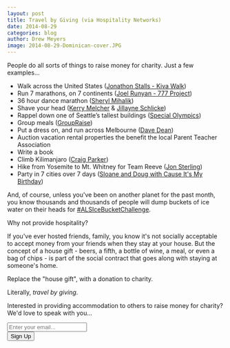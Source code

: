 ```yaml
---
layout: post
title: Travel by Giving (via Hospitality Networks)
date: 2014-08-29
categories: blog
author: Drew Meyers
image: 2014-08-29-Dominican-cover.JPG
---
```


People do all sorts of things to raise money for charity. Just a few examples...

- Walk across the United States ([Jonathon Stalls - Kiva Walk](http://www.kivawalk.com/))
- Run 7 marathons, on 7 continents ([Joel Runyan - 777 Project](http://777.impossiblehq.com/))
- 36 hour dance marathon ([Sheryl Mihalik](https://www.facebook.com/sheryl.mihalik))
- Shave your head ([Kerry Melcher](https://twitter.com/melchak) & [Jillayne Schlicke](https://twitter.com/jillayne))
- Rappel down one of Seattle’s tallest buildings ([Special Olympics](http://www.specialolympicswashington.org/over_the_edge))
- Group meals ([GroupRaise](http://groupraise.com/))
- Put a dress on, and run across Melbourne ([Dave Dean](http://whatsdavedoing.com/i-did-it-in-a-dress/))
- Auction vacation rental properties the benefit the local Parent Teacher Association
- Write a book
- Climb Kilimanjaro ([Craig Parker](http://www.oxfordmail.co.uk/news/11210160.Scaling_the_heights_to_boost_charity___s_work_with_orphans/))
- Hike from Yosemite to Mt. Whitney for Team Reeve ([Jon Sterling](http://communities.kintera.org/REEVE/blogs/daily_dose/archive/2009/08/26/64786.aspx))
- Party in 7 cities over 7 days ([Sloane and Doug with Cause It's My Birthday](http://www.thecausemopolitan.com/cause-its-my-birthday))

And, of course, unless you've been on another planet for the past month, you know thousands and thousands of people will dump buckets of ice water on their heads for [#ALSIceBucketChallenge](https://twitter.com/search?q=%23ALSIceBucketChallenge).

Why not provide hospitality?

If you've ever hosted friends, family, you know it's not socially acceptable to accept money from your friends when they stay at your house. But the concept of a house gift - beers, a fifth, a bottle of wine, a meal, or even a bag of chips - is part of the social contract that goes along with staying at someone's home.

Replace the "house gift", with a donation to charity. 

Literally, <em>travel by giving</em>.

Interested in providing accommodation to others to raise money for charity? We'd love to speak with you...

<!-- Begin MailChimp Signup Form -->
<div id="mc_embed_signup">
<form action="http://willmoyer.us2.list-manage.com/subscribe/post?u=69a898a29bc2e6a0ae2a83cd9&amp;id=835d9a226b" method="post" id="mc-embedded-subscribe-form" name="mc-embedded-subscribe-form" class="validate" target="_blank" novalidate>
  
<div class="mc-field-group">
  <div class="grid grid--tight">
    <div class="grid__item one-whole desk-two-thirds">
      <input type="email" value="" name="EMAIL" class="required email input-text margin-b" id="mce-EMAIL" placeholder="Enter your email...">
    </div>
    <div class="grid__item one-whole desk-one-third">
      <input type="submit" value="Sign Up" name="subscribe" id="mc-embedded-subscribe" class="button btn btn--full margin-b">
      <input type="hidden" name="FILTER" id="FILTER" value="TravelbyGiving" />
    </div>
  </div><!-- end grid -->
</div>
<div id="mce-responses" class="clear">
 <div class="response" id="mce-error-response" style="display:none"></div>
 <div class="response" id="mce-success-response" style="display:none"></div>
</div>    <!-- real people should not fill this in and expect good things - do not remove this or risk form bot signups-->
 <div style="position: absolute; left: -5000px;"><input type="text" name="b_69a898a29bc2e6a0ae2a83cd9_835d9a226b" tabindex="-1" value=""></div>
    
</form>
</div>
  
 <!--End mc_embed_signup--> 
